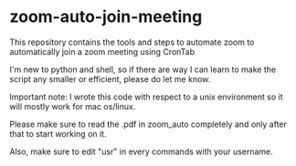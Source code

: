 # zoom-auto-join-meeting
This repository contains the tools and steps to automate zoom to automatically join a zoom meeting using CronTab

I'm new to python and shell, so if there are way I can learn to make the script any smaller or efficient, please do let me know.

Important note: I wrote this code with respect to a unix environment so it will mostly work for mac os/linux.

Please make sure to read the .pdf in zoom_auto completely and only after that to start working on it.

Also, make sure to edit "usr" in every commands with your username.
